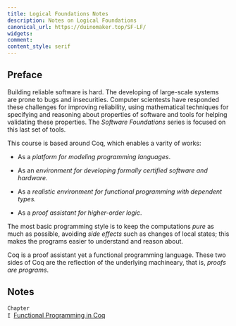 ```yaml
---
title: Logical Foundations Notes
description: Notes on Logical Foundations
canonical_url: https://duinomaker.top/SF-LF/
widgets:
comment:
content_style: serif
---
```


## Preface

Building reliable software is hard. The developing of large-scale systems are prone to bugs and insecurities. Computer scientests have responded these challenges for improving reliability, using mathematical techniques for specifying and reasoning about properties of software and tools for helping validating these properties. The *Software Foundations* series is focused on this last set of tools.

This course is based around Coq, which enables a varity of works:

- As a *platform for modeling programming languages*.

- As an *environment for developing formally certified software and hardware.*

- As a *realistic environment for functional programming with dependent types.*

- As a *proof assistant for higher-order logic*.

The most basic programming style is to keep the computations *pure* as much as possible, avoiding *side effects* such as changes of local states; this makes the programs easier to understand and reason about.

Coq is a proof assistant yet a functional programming language. These two sides of Coq are the reflection of the underlying machineary, that is, *proofs are programs*.

## Notes

<code class="rigid">Chapter I&nbsp;</code><a href="/SF-LF/notes/1/" target="_self">Functional Programming in Coq</a>